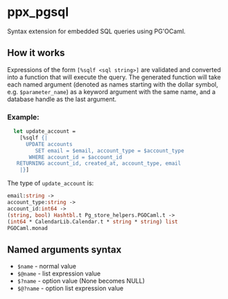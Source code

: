 # ppx_pgsql

Syntax extension for embedded SQL queries using PG'OCaml.

## How it works

Expressions of the form `[%sqlf <sql string>]` are validated and converted into a function that will execute the query. The generated function will take each named argument (denoted as names starting with the dollar symbol, e.g. `$parameter_name`) as a keyword argument with the same name, and a database handle as the last argument.

### Example:

```ocaml
  let update_account =
    [%sqlf {|
      UPDATE accounts
         SET email = $email, account_type = $account_type
       WHERE account_id = $account_id
   RETURNING account_id, created_at, account_type, email
    |}]
```

The type of `update_account` is:

```ocaml
email:string ->
account_type:string ->
account_id:int64 ->
(string, bool) Hashtbl.t Pg_store_helpers.PGOCaml.t ->
(int64 * CalendarLib.Calendar.t * string * string) list
PGOCaml.monad
```

## Named arguments syntax

- `$name` - normal value
- `$@name` - list expression value
- `$?name` - option value (None becomes NULL)
- `$@?name` - option list expression value

